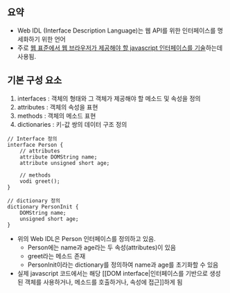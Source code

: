 ## 요약
- Web IDL (Interface Description Language)는 웹 API를 위한 인터페이스를 명세화하기 위한 언어
- 주로 <U>웹 표준에서 웹 브라우저가 제공해야 할 javascript 인터페이스를 기술</U>하는데 사용됨.

## 기본 구성 요소
1. interfaces : 객체의 형태와 그 객체가 제공해야 할 메소드 및 속성을 정의
2. attributes : 객체의 속성을 표현
3. methods : 객체의 메소드 표현
4. dictionaries : 키-값 쌍의 데이터 구조 정의

```webidl
// Interface 정의
interface Person {
	// attributes
	attribute DOMString name;
	attribute unsigned short age;

	// methods
	vodi greet();
}

// dictionary 정의
dictionary PersonInit {
	DOMString name;
	unsigned short age;
}
```
- 위의 Web IDL은 Person 인터페이스를 정의하고 있음.
	- Person에는 name과 age라는 두 속성(attributes)이 있음
	- greet라는 메소드 존재
	- PersonInit이라는 dictionary를 정의하여 name과 age를 초기화할 수 있음
- 실제 javascript 코드에서는 해당 [[DOM interface|인터페이스를 기반으로 생성된 객체를 사용하거나, 메소드를 호출하거나, 속성에 접근]]하게 됨